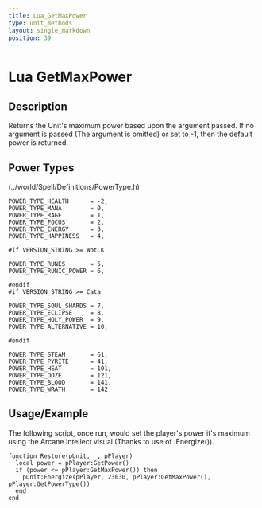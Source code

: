 ```yaml
---
title: Lua_GetMaxPower
type: unit_methods
layout: single_markdown
position: 39
---
```


# Lua GetMaxPower

## Description

Returns the Unit's maximum power based upon the argument passed. If no argument is passed (The argument is omitted) or set to -1, then the default power is returned.

## Power Types 

(../world/Spell/Definitions/PowerType.h)

```
POWER_TYPE_HEALTH      = -2,
POWER_TYPE_MANA        = 0,
POWER_TYPE_RAGE        = 1,
POWER_TYPE_FOCUS       = 2,
POWER_TYPE_ENERGY      = 3,
POWER_TYPE_HAPPINESS   = 4,

#if VERSION_STRING >= WotLK

POWER_TYPE_RUNES       = 5,
POWER_TYPE_RUNIC_POWER = 6,

#endif
#if VERSION_STRING >= Cata

POWER_TYPE_SOUL_SHARDS = 7,
POWER_TYPE_ECLIPSE     = 8,
POWER_TYPE_HOLY_POWER  = 9,
POWER_TYPE_ALTERNATIVE = 10,

#endif

POWER_TYPE_STEAM       = 61,
POWER_TYPE_PYRITE      = 41,
POWER_TYPE_HEAT        = 101,
POWER_TYPE_OOZE        = 121,
POWER_TYPE_BLOOD       = 141,
POWER_TYPE_WRATH       = 142
```

## Usage/Example

The following script, once run, would set the player's power it's maximum using the Arcane Intellect visual (Thanks to use of :Energize()).

```
function Restore(pUnit, _, pPlayer)
  local power = pPlayer:GetPower()
  if (power <= pPlayer:GetMaxPower()) then
    pUnit:Energize(pPlayer, 23030, pPlayer:GetMaxPower(), pPlayer:GetPowerType())
  end
end
```

